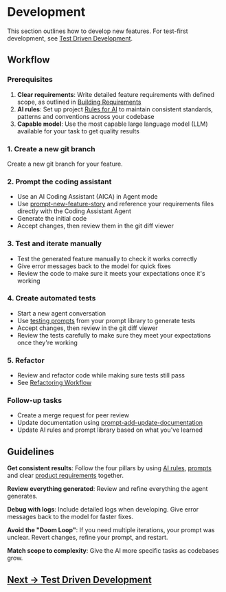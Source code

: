 # Development

This section outlines how to develop new features. For test-first development, see [Test Driven Development](test-driven-development.md).

## Workflow

### Prerequisites

1. **Clear requirements**: Write detailed feature requirements with defined scope, as outlined in [Building Requirements](building-requirements/README.md)
2. **AI rules**: Set up project [Rules for AI](../appendix/rules-for-ai) to maintain consistent standards, patterns and conventions across your codebase
3. **Capable model**: Use the most capable large language model (LLM) available for your task to get quality results

### 1. Create a new git branch

Create a new git branch for your feature.

### 2. Prompt the coding assistant

- Use an AI Coding Assistant (AICA) in Agent mode
- Use [prompt-new-feature-story](../appendix/prompt-library/development/prompt-new-feature-story.md) and reference your requirements files directly with the Coding Assistant Agent
- Generate the initial code
- Accept changes, then review them in the git diff viewer

### 3. Test and iterate manually

- Test the generated feature manually to check it works correctly
- Give error messages back to the model for quick fixes
- Review the code to make sure it meets your expectations once it's working

### 4. Create automated tests

- Start a new agent conversation
- Use [testing prompts](../../pages/appendix/prompt-library/testing/prompt-add-unit-test.md) from your prompt library to generate tests
- Accept changes, then review in the git diff viewer
- Review the tests carefully to make sure they meet your expectations once they're working

### 5. Refactor

- Review and refactor code while making sure tests still pass
- See [Refactoring Workflow](refactoring.md)

### Follow-up tasks

- Create a merge request for peer review
- Update documentation using [prompt-add-update-documentation](../appendix/prompt-library/documentation-writing/prompt-add-update-documentation.md)
- Update AI rules and prompt library based on what you've learned

## Guidelines

**Get consistent results**: Follow the four pillars by using [AI rules](../appendix/rules-for-ai), [prompts](../appendix/prompt-library) and clear [product requirements](building-requirements/README.md) together.

**Review everything generated**: Review and refine everything the agent generates.

**Debug with logs**: Include detailed logs when developing. Give error messages back to the model for faster fixes.

**Avoid the "Doom Loop"**: If you need multiple iterations, your prompt was unclear. Revert changes, refine your prompt, and restart.

**Match scope to complexity**: Give the AI more specific tasks as codebases grow.

## [Next -> Test Driven Development](test-driven-development.md)